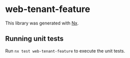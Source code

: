 # web-tenant-feature

This library was generated with [Nx](https://nx.dev).

## Running unit tests

Run `nx test web-tenant-feature` to execute the unit tests.
